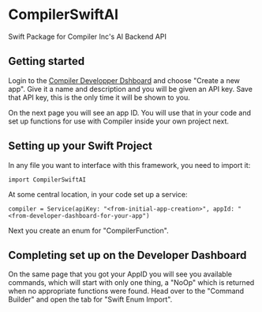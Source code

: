 # CompilerSwiftAI

Swift Package for Compiler Inc's AI Backend API

## Getting started

Login to the [Compiler Developper Dshboard](https://developer.compiler.inc/) and choose "Create a new app".  Give it a name and description and you will be given an API key. Save that API key, this is the only time it will be shown to you. 

On the next page you will see an app ID. You will use that in your code and set up functions for use with Compiler inside your own project next.

## Setting up your Swift Project

In any file you want to interface with this framework, you need to import it:

```import CompilerSwiftAI```

At some central location, in your code set up a service:

```compiler = Service(apiKey: "<from-initial-app-creation>", appId: "<from-developer-dashboard-for-your-app")```

Next you create an enum for "CompilerFunction".

## Completing set up on the Developer Dashboard

On the same page that you got your AppID you will see you available commands, which will start with only one thing, a "NoOp" which is returned when no appropriate functions were found.  Head over to the "Command Builder" and open the tab for "Swift Enum Import".


